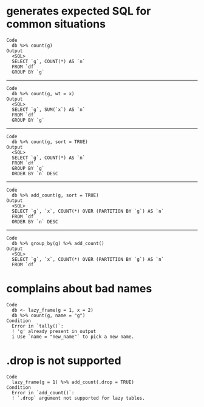 # generates expected SQL for common situations

    Code
      db %>% count(g)
    Output
      <SQL>
      SELECT `g`, COUNT(*) AS `n`
      FROM `df`
      GROUP BY `g`

---

    Code
      db %>% count(g, wt = x)
    Output
      <SQL>
      SELECT `g`, SUM(`x`) AS `n`
      FROM `df`
      GROUP BY `g`

---

    Code
      db %>% count(g, sort = TRUE)
    Output
      <SQL>
      SELECT `g`, COUNT(*) AS `n`
      FROM `df`
      GROUP BY `g`
      ORDER BY `n` DESC

---

    Code
      db %>% add_count(g, sort = TRUE)
    Output
      <SQL>
      SELECT `g`, `x`, COUNT(*) OVER (PARTITION BY `g`) AS `n`
      FROM `df`
      ORDER BY `n` DESC

---

    Code
      db %>% group_by(g) %>% add_count()
    Output
      <SQL>
      SELECT `g`, `x`, COUNT(*) OVER (PARTITION BY `g`) AS `n`
      FROM `df`

# complains about bad names

    Code
      db <- lazy_frame(g = 1, x = 2)
      db %>% count(g, name = "g")
    Condition
      Error in `tally()`:
      ! 'g' already present in output
      i Use `name = "new_name"` to pick a new name.

# .drop is not supported

    Code
      lazy_frame(g = 1) %>% add_count(.drop = TRUE)
    Condition
      Error in `add_count()`:
      ! `.drop` argument not supported for lazy tables.

